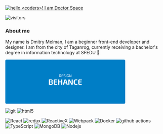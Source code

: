 [<img alt='hello <coders>! I am Doctor Space' src="https://github.com/DoctorSpace/DoctorSpace/blob/main/Hello.png" />](https://github.com/DoctorSpace/)

![visitors](https://vbr.wocr.tk/badge?page_id=DoctorSpace.DoctorSpace&color=00cf00)


### About me 
My name is Dmitry Melman, I am a beginner front-end developer and designer. I am from the city of Taganrog, currently receiving a bachelor's degree in information technology at SFEDU  🏫


<div>
  <svg width="379" height="139" viewBox="0 0 379 139" fill="none" xmlns="http://www.w3.org/2000/svg">
<rect width="379" height="139" rx="4" fill="#007EC6"/>
<path d="M143.944 62.248C145.384 62.248 146.528 62.376 147.376 62.632C148.24 62.872 148.864 63.304 149.248 63.928C149.632 64.552 149.824 65.432 149.824 66.568C149.824 67.752 149.592 68.656 149.128 69.28C148.68 69.888 147.936 70.24 146.896 70.336V70.48C148.176 70.592 149.072 71.024 149.584 71.776C150.096 72.512 150.352 73.544 150.352 74.872C150.352 76.008 150.152 76.888 149.752 77.512C149.368 78.136 148.76 78.576 147.928 78.832C147.112 79.072 146.04 79.192 144.712 79.192C143.64 79.192 142.704 79.184 141.904 79.168C141.12 79.168 140.392 79.152 139.72 79.12C139.048 79.088 138.36 79.048 137.656 79L138.016 76.456C138.4 76.472 139.136 76.488 140.224 76.504C141.328 76.52 142.608 76.528 144.064 76.528C144.736 76.528 145.264 76.464 145.648 76.336C146.032 76.208 146.296 75.976 146.44 75.64C146.6 75.288 146.68 74.792 146.68 74.152C146.68 73.464 146.6 72.944 146.44 72.592C146.28 72.224 146 71.968 145.6 71.824C145.216 71.68 144.68 71.6 143.992 71.584H137.992V69.256H143.944C144.536 69.24 145 69.176 145.336 69.064C145.688 68.952 145.936 68.736 146.08 68.416C146.224 68.096 146.296 67.648 146.296 67.072C146.296 66.48 146.216 66.032 146.056 65.728C145.912 65.408 145.656 65.192 145.288 65.08C144.92 64.968 144.408 64.912 143.752 64.912C142.856 64.912 142.064 64.912 141.376 64.912C140.688 64.912 140.072 64.92 139.528 64.936C138.984 64.936 138.48 64.952 138.016 64.984L137.656 62.44C138.296 62.376 138.912 62.336 139.504 62.32C140.112 62.288 140.768 62.272 141.472 62.272C142.176 62.256 143 62.248 143.944 62.248ZM141.256 62.44V79H137.656V62.44H141.256ZM156.416 62.368C157.312 62.368 158.216 62.376 159.128 62.392C160.04 62.392 160.936 62.408 161.816 62.44C162.696 62.472 163.52 62.528 164.288 62.608L164.12 65.272H157.76C157.36 65.272 157.056 65.376 156.848 65.584C156.656 65.792 156.56 66.096 156.56 66.496V74.944C156.56 75.344 156.656 75.648 156.848 75.856C157.056 76.064 157.36 76.168 157.76 76.168H164.12L164.288 78.832C163.52 78.896 162.696 78.952 161.816 79C160.936 79.032 160.04 79.048 159.128 79.048C158.216 79.064 157.312 79.072 156.416 79.072C155.36 79.072 154.504 78.768 153.848 78.16C153.208 77.536 152.888 76.728 152.888 75.736V65.704C152.888 64.696 153.208 63.888 153.848 63.28C154.504 62.672 155.36 62.368 156.416 62.368ZM153.32 69.088H163.232V71.68H153.32V69.088ZM170.579 62.44V79H166.907V62.44H170.579ZM176.723 68.8V71.56H170.387V68.8H176.723ZM180.131 62.44V79H176.459V62.44H180.131ZM191.396 62.44C191.7 62.44 191.964 62.528 192.188 62.704C192.428 62.88 192.588 63.112 192.668 63.4L197.468 79H193.724L190.34 66.832C190.276 66.56 190.212 66.288 190.148 66.016C190.084 65.728 190.028 65.456 189.98 65.2H189.332C189.284 65.456 189.228 65.728 189.164 66.016C189.116 66.288 189.052 66.56 188.972 66.832L185.588 79H181.82L186.644 63.4C186.724 63.112 186.876 62.88 187.1 62.704C187.34 62.528 187.612 62.44 187.916 62.44H191.396ZM193.94 71.872V74.632H185.348V71.872H193.94ZM213.172 62.44V77.68C213.172 78.56 212.732 79 211.852 79H209.836C209.436 79 209.132 78.912 208.924 78.736C208.716 78.544 208.524 78.264 208.348 77.896L203.764 69.208C203.572 68.84 203.38 68.432 203.188 67.984C203.012 67.536 202.86 67.104 202.732 66.688H202.468C202.516 67.12 202.556 67.56 202.588 68.008C202.62 68.44 202.636 68.872 202.636 69.304V79H199.156V63.76C199.156 62.88 199.604 62.44 200.5 62.44H202.492C202.876 62.44 203.164 62.536 203.356 62.728C203.564 62.904 203.764 63.176 203.956 63.544L208.396 71.968C208.588 72.336 208.788 72.744 208.996 73.192C209.204 73.64 209.404 74.104 209.596 74.584H209.884C209.836 74.104 209.796 73.64 209.764 73.192C209.748 72.728 209.74 72.272 209.74 71.824L209.716 62.44H213.172ZM222.956 62.152C223.74 62.152 224.404 62.176 224.948 62.224C225.508 62.256 226.02 62.312 226.484 62.392C226.948 62.472 227.428 62.584 227.924 62.728L227.636 65.416C227.108 65.384 226.62 65.36 226.172 65.344C225.74 65.328 225.268 65.32 224.756 65.32C224.26 65.304 223.66 65.296 222.956 65.296C222.14 65.296 221.5 65.456 221.036 65.776C220.588 66.096 220.268 66.656 220.076 67.456C219.884 68.24 219.788 69.328 219.788 70.72C219.788 72.112 219.884 73.208 220.076 74.008C220.268 74.792 220.588 75.344 221.036 75.664C221.5 75.984 222.14 76.144 222.956 76.144C224.06 76.144 224.988 76.128 225.74 76.096C226.492 76.064 227.236 76.008 227.972 75.928L228.284 78.616C227.516 78.856 226.732 79.024 225.932 79.12C225.132 79.232 224.14 79.288 222.956 79.288C221.244 79.288 219.868 79.016 218.828 78.472C217.804 77.912 217.06 77.008 216.596 75.76C216.148 74.512 215.924 72.832 215.924 70.72C215.924 68.608 216.148 66.928 216.596 65.68C217.06 64.432 217.804 63.536 218.828 62.992C219.868 62.432 221.244 62.152 222.956 62.152ZM233.994 62.368C234.89 62.368 235.794 62.376 236.706 62.392C237.618 62.392 238.514 62.408 239.394 62.44C240.274 62.472 241.098 62.528 241.866 62.608L241.698 65.272H235.338C234.938 65.272 234.634 65.376 234.426 65.584C234.234 65.792 234.138 66.096 234.138 66.496V74.944C234.138 75.344 234.234 75.648 234.426 75.856C234.634 76.064 234.938 76.168 235.338 76.168H241.698L241.866 78.832C241.098 78.896 240.274 78.952 239.394 79C238.514 79.032 237.618 79.048 236.706 79.048C235.794 79.064 234.89 79.072 233.994 79.072C232.938 79.072 232.082 78.768 231.426 78.16C230.786 77.536 230.466 76.728 230.466 75.736V65.704C230.466 64.696 230.786 63.888 231.426 63.28C232.082 62.672 232.938 62.368 233.994 62.368ZM230.898 69.088H240.81V71.68H230.898V69.088Z" fill="white"/>
<path d="M173.008 46.612C173.616 46.612 174.128 46.684 174.544 46.828C174.968 46.972 175.308 47.208 175.564 47.536C175.82 47.856 176.004 48.292 176.116 48.844C176.236 49.388 176.296 50.06 176.296 50.86C176.296 51.66 176.236 52.336 176.116 52.888C176.004 53.432 175.82 53.868 175.564 54.196C175.308 54.516 174.968 54.748 174.544 54.892C174.128 55.036 173.616 55.108 173.008 55.108C172.432 55.108 171.896 55.096 171.4 55.072C170.912 55.056 170.448 55.032 170.008 55L170.512 54.04C170.848 54.056 171.22 54.072 171.628 54.088C172.044 54.096 172.504 54.1 173.008 54.1C173.52 54.1 173.924 54 174.22 53.8C174.516 53.6 174.724 53.268 174.844 52.804C174.972 52.332 175.036 51.684 175.036 50.86C175.036 50.036 174.972 49.392 174.844 48.928C174.724 48.456 174.516 48.12 174.22 47.92C173.924 47.712 173.52 47.608 173.008 47.608C172.512 47.608 172.068 47.612 171.676 47.62C171.284 47.628 170.9 47.636 170.524 47.644L170.008 46.72C170.448 46.688 170.912 46.664 171.4 46.648C171.896 46.624 172.432 46.612 173.008 46.612ZM171.208 46.72V55H170.008V46.72H171.208ZM179.572 46.708C179.972 46.708 180.38 46.708 180.796 46.708C181.212 46.708 181.62 46.716 182.02 46.732C182.428 46.74 182.816 46.756 183.184 46.78L183.136 47.704H179.836C179.596 47.704 179.42 47.764 179.308 47.884C179.196 48.004 179.14 48.196 179.14 48.46V53.26C179.14 53.524 179.196 53.72 179.308 53.848C179.42 53.968 179.596 54.028 179.836 54.028H183.136L183.184 54.94C182.816 54.964 182.428 54.98 182.02 54.988C181.62 54.996 181.212 55 180.796 55C180.38 55.008 179.972 55.012 179.572 55.012C179.076 55.012 178.68 54.88 178.384 54.616C178.096 54.344 177.948 53.984 177.94 53.536V48.184C177.948 47.728 178.096 47.368 178.384 47.104C178.68 46.84 179.076 46.708 179.572 46.708ZM178.156 50.176H182.668V51.1H178.156V50.176ZM187.15 46.576C187.55 46.584 187.962 46.604 188.386 46.636C188.818 46.668 189.246 46.732 189.67 46.828L189.586 47.68C189.242 47.664 188.854 47.652 188.422 47.644C187.998 47.636 187.586 47.632 187.186 47.632C186.906 47.632 186.666 47.64 186.466 47.656C186.266 47.672 186.102 47.716 185.974 47.788C185.846 47.86 185.75 47.976 185.686 48.136C185.63 48.296 185.602 48.516 185.602 48.796C185.602 49.22 185.682 49.52 185.842 49.696C186.002 49.864 186.262 49.992 186.622 50.08L188.29 50.524C188.93 50.684 189.37 50.956 189.61 51.34C189.85 51.716 189.97 52.224 189.97 52.864C189.97 53.344 189.914 53.732 189.802 54.028C189.698 54.324 189.53 54.552 189.298 54.712C189.074 54.872 188.782 54.984 188.422 55.048C188.062 55.112 187.634 55.144 187.138 55.144C186.866 55.144 186.506 55.132 186.058 55.108C185.61 55.084 185.094 55.016 184.51 54.904L184.594 54.028C185.066 54.044 185.45 54.06 185.746 54.076C186.05 54.084 186.31 54.088 186.526 54.088C186.742 54.088 186.958 54.088 187.174 54.088C187.574 54.088 187.89 54.06 188.122 54.004C188.354 53.94 188.518 53.82 188.614 53.644C188.71 53.46 188.758 53.196 188.758 52.852C188.758 52.556 188.722 52.324 188.65 52.156C188.586 51.988 188.478 51.864 188.326 51.784C188.182 51.696 187.994 51.624 187.762 51.568L186.046 51.1C185.446 50.932 185.022 50.66 184.774 50.284C184.526 49.908 184.402 49.408 184.402 48.784C184.402 48.304 184.454 47.916 184.558 47.62C184.67 47.324 184.838 47.104 185.062 46.96C185.286 46.808 185.57 46.708 185.914 46.66C186.258 46.604 186.67 46.576 187.15 46.576ZM192.771 46.72V55H191.571V46.72H192.771ZM197.985 46.564C198.281 46.564 198.561 46.572 198.825 46.588C199.097 46.604 199.357 46.632 199.605 46.672C199.861 46.704 200.109 46.756 200.349 46.828L200.229 47.716C199.973 47.692 199.717 47.676 199.461 47.668C199.213 47.652 198.969 47.644 198.729 47.644C198.489 47.636 198.257 47.632 198.033 47.632C197.609 47.632 197.249 47.672 196.953 47.752C196.657 47.832 196.421 47.988 196.245 48.22C196.077 48.452 195.953 48.784 195.873 49.216C195.793 49.648 195.753 50.212 195.753 50.908C195.753 51.7 195.805 52.328 195.909 52.792C196.021 53.256 196.201 53.592 196.449 53.8C196.705 54.008 197.045 54.112 197.469 54.112C197.765 54.112 198.033 54.072 198.273 53.992C198.513 53.912 198.737 53.808 198.945 53.68C199.161 53.544 199.365 53.408 199.557 53.272L199.713 53.968C199.577 54.128 199.381 54.304 199.125 54.496C198.877 54.68 198.585 54.836 198.249 54.964C197.913 55.092 197.533 55.156 197.109 55.156C196.493 55.156 195.989 55.004 195.597 54.7C195.213 54.396 194.929 53.928 194.745 53.296C194.569 52.656 194.481 51.836 194.481 50.836C194.481 49.748 194.593 48.892 194.817 48.268C195.041 47.644 195.409 47.204 195.921 46.948C196.433 46.692 197.121 46.564 197.985 46.564ZM200.577 50.212V55H199.701L199.509 53.776L199.401 53.512V50.212H200.577ZM208.843 46.72V54.532C208.843 54.844 208.695 55 208.399 55H207.367C207.231 55 207.123 54.968 207.043 54.904C206.971 54.84 206.907 54.748 206.851 54.628L204.139 49.036C204.067 48.876 203.983 48.696 203.887 48.496C203.791 48.288 203.719 48.096 203.671 47.92H203.491C203.507 48.104 203.519 48.292 203.527 48.484C203.535 48.668 203.539 48.856 203.539 49.048V55H202.363V47.188C202.363 46.876 202.515 46.72 202.819 46.72H203.815C203.951 46.72 204.059 46.752 204.139 46.816C204.219 46.88 204.287 46.972 204.343 47.092L206.959 52.54C207.047 52.708 207.139 52.9 207.235 53.116C207.339 53.332 207.439 53.544 207.535 53.752H207.727C207.711 53.536 207.699 53.324 207.691 53.116C207.683 52.9 207.679 52.688 207.679 52.48V46.72H208.843Z" fill="white"/>
</svg>
</div>


<p>
  <img alt="git" src="https://img.shields.io/badge/-Git-F05032?style=flat-square&logo=git&logoColor=white" />
  <img alt="html5" src="https://img.shields.io/badge/-HTML5-E34F26?style=flat-square&logo=html5&logoColor=white" />
</p>

<p>
  <img alt="React" src="https://img.shields.io/badge/-React-45b8d8?style=flat-square&logo=react&logoColor=white" />
  <img alt="redux" src="https://img.shields.io/badge/-Redux-764ABC?style=flat-square&logo=redux&logoColor=white" />
  <img alt="ReactiveX" src="https://img.shields.io/badge/-RxJs-B7178C?style=flat-square&logo=reactivex&logoColor=white" />
  <img alt="Webpack" src="https://img.shields.io/badge/-Webpack-8DD6F9?style=flat-square&logo=webpack&logoColor=white" /> 
  <img alt="Docker" src="https://img.shields.io/badge/-Docker-46a2f1?style=flat-square&logo=docker&logoColor=white" />
  <img alt="github actions" src="https://img.shields.io/badge/-Github_Actions-2088FF?style=flat-square&logo=github-actions&logoColor=white" />
  <img alt="TypeScript" src="https://img.shields.io/badge/-TypeScript-007ACC?style=flat-square&logo=typescript&logoColor=white" />
  <img alt="MongoDB" src="https://img.shields.io/badge/-MongoDB-13aa52?style=flat-square&logo=mongodb&logoColor=white" />
  <img alt="Nodejs" src="https://img.shields.io/badge/-Nodejs-43853d?style=flat-square&logo=Node.js&logoColor=white" />
</p>
